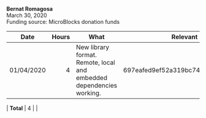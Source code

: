 **Bernat Romagosa**<br>
March 30, 2020<br>
Funding source: MicroBlocks donation funds

| Date       | Hours | What | Relevant Commits |
|------------|------:|------|-----|
| 01/04/2020 | 4 | New library format. Remote, local and embedded dependencies working. | 697eafed9ef52a319bc748d089c781a440815330

| **Total**  | 4 | |
